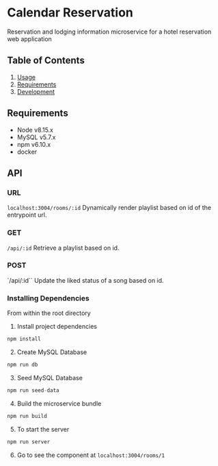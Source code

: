 # Calendar Reservation
Reservation and lodging information microservice for a hotel reservation web application

## Table of Contents
1. [Usage](#Usage)
1. [Requirements](#requirements)
1. [Development](#development)

## Requirements
- Node v8.15.x
- MySQL v5.7.x
- npm v6.10.x
- docker

## API
### URL
`localhost:3004/rooms/:id`
Dynamically render playlist based on id of the entrypoint url.

### GET
`/api/:id`
Retrieve a playlist based on id.

### POST
`/api/:id``
Update the liked status of a song based on id.

### Installing Dependencies
From within the root directory

1. Install project dependencies
```javascript
npm install
```

2. Create MySQL Database
```javascript
npm run db
```

3. Seed MySQL Database
```javascript
npm run seed-data
```

4. Build the microservice bundle
```javascript
npm run build
```

5. To start the server
```javascript
npm run server
```

6. Go to see the component at `localhost:3004/rooms/1`
